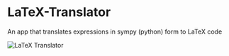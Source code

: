 # LaTeX-Translator
An app that translates expressions in sympy (python) form to LaTeX code

   ![LaTeX Translator](https://user-images.githubusercontent.com/83742076/146857095-dc3096e4-4fdf-4c86-9386-fa99e3752fc1.png)
